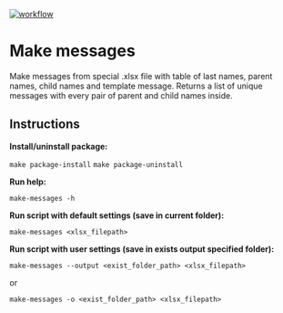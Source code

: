 [![workflow](https://github.com/DzmitrySha/Make_messages/actions/workflows/pytest_lint.yml/badge.svg)](https://github.com/DzmitrySha/Make_messages/actions/workflows/pytest_lint.yml)

# Make messages

Make messages from special .xlsx file with table of last names, parent names, child names and template message. Returns a list of unique messages with every pair of parent and child names inside.


## Instructions

**Install/uninstall package:**

`make package-install`
`make package-uninstall`

**Run help:**

`make-messages -h`

**Run script with default settings (save in current folder):** 

`make-messages <xlsx_filepath>`

**Run script with user settings (save in exists output specified folder):** 

`make-messages --output <exist_folder_path> <xlsx_filepath>`

or

`make-messages -o <exist_folder_path> <xlsx_filepath>`

